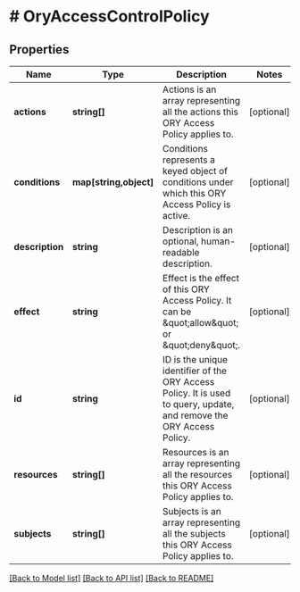 # # OryAccessControlPolicy

## Properties

Name | Type | Description | Notes
------------ | ------------- | ------------- | -------------
**actions** | **string[]** | Actions is an array representing all the actions this ORY Access Policy applies to. | [optional] 
**conditions** | **map[string,object]** | Conditions represents a keyed object of conditions under which this ORY Access Policy is active. | [optional] 
**description** | **string** | Description is an optional, human-readable description. | [optional] 
**effect** | **string** | Effect is the effect of this ORY Access Policy. It can be \&quot;allow\&quot; or \&quot;deny\&quot;. | [optional] 
**id** | **string** | ID is the unique identifier of the ORY Access Policy. It is used to query, update, and remove the ORY Access Policy. | [optional] 
**resources** | **string[]** | Resources is an array representing all the resources this ORY Access Policy applies to. | [optional] 
**subjects** | **string[]** | Subjects is an array representing all the subjects this ORY Access Policy applies to. | [optional] 

[[Back to Model list]](../../README.md#documentation-for-models) [[Back to API list]](../../README.md#documentation-for-api-endpoints) [[Back to README]](../../README.md)


